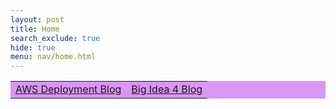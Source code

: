 ```yaml
---
layout: post
title: Home 
search_exclude: true
hide: true
menu: nav/home.html
---
```

<table style="background-color: #da95f5;">
    <tr>
        <td><a href="{{site.baseurl}}/aws">AWS Deployment Blog</a></td>
        <td><a href="{{site.baseurl}}/bigidea4">Big Idea 4 Blog</a></td>
    </tr>
</table>
